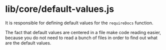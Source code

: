 # lib/core/default-values.js

It is responsible for defining default values for the `requireDocs` function.

The fact that default values are centered in a file make code reading easier, because you do not need to read a bunch of files in order to find out what are the default values.
